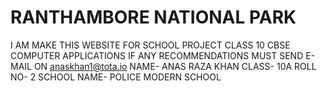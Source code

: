 # RANTHAMBORE NATIONAL PARK
I AM MAKE THIS WEBSITE FOR SCHOOL PROJECT CLASS 10 CBSE COMPUTER APPLICATIONS
IF ANY RECOMMENDATIONS MUST SEND E-MAIL ON anaskhan1@tota.io
NAME- ANAS RAZA KHAN
CLASS- 10A
ROLL NO- 2
SCHOOL NAME- POLICE MODERN SCHOOL
